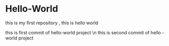 # Hello-World
this is my first repository , this is hello world

this is first commit of hello-world project \n
this is second commit of hello - world project
